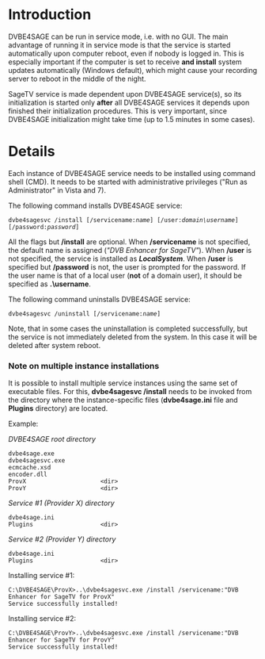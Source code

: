 # Introduction #

DVBE4SAGE can be run in service mode, i.e. with no GUI. The main advantage of running it in service mode is that the service is started automatically upon computer reboot, even if nobody is logged in. This is especially important if the computer is set to receive **and install** system updates automatically (Windows default), which might cause your recording server to reboot in the middle of the night.

SageTV service is made dependent upon DVBE4SAGE service(s), so its initialization is started only **after** all DVBE4SAGE services it depends upon finished their initialization procedures. This is very important, since DVBE4SAGE initialization might take time (up to 1.5 minutes in some cases).


# Details #

Each instance of DVBE4SAGE service needs to be installed using command shell (CMD). It needs to be started with administrative privileges ("Run as Administrator" in Vista and 7).

The following command installs DVBE4SAGE service:

`dvbe4sagesvc /install [/servicename:`_`name`_`] [/user:`_`domain\username`_`] [/password:`_`password`_`]`

All the flags but **/install** are optional. When **/servicename** is not specified, the default name is assigned (_"DVB Enhancer for SageTV"_). When **/user** is not specified, the service is installed as _**LocalSystem**_. When **/user** is specified but **/password** is not, the user is prompted for the password. If the user name is that of a local user (**not** of a domain user), it should be specified as **.\username**.

The following command uninstalls DVBE4SAGE service:

`dvbe4sagesvc /uninstall [/servicename:`_`name`_`]`

Note, that in some cases the uninstallation is completed successfully, but the service is not immediately deleted from the system. In this case it will be deleted after system reboot.

### Note on multiple instance installations ###

It is possible to install multiple service instances using the same set of executable files. For this, **dvbe4sagesvc /install** needs to be invoked from the directory where the instance-specific files (**dvbe4sage.ini** file and **Plugins** directory) are located.

Example:

_DVBE4SAGE root directory_
```
dvbe4sage.exe
dvbe4sagesvc.exe
ecmcache.xsd
encoder.dll
ProvX                     <dir>
ProvY                     <dir>
```
_Service #1 (Provider X) directory_
```
dvbe4sage.ini
Plugins                   <dir>
```
_Service #2 (Provider Y) directory_
```
dvbe4sage.ini
Plugins                   <dir>
```
Installing service #1:
```
C:\DVBE4SAGE\ProvX>..\dvbe4sagesvc.exe /install /servicename:"DVB Enhancer for SageTV for ProvX"
Service successfully installed!
```
Installing service #2:
```
C:\DVBE4SAGE\ProvY>..\dvbe4sagesvc.exe /install /servicename:"DVB Enhancer for SageTV for ProvY"
Service successfully installed!
```